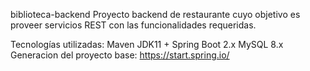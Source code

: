 biblioteca-backend
Proyecto backend de restaurante cuyo objetivo es proveer servicios REST con las funcionalidades requeridas.

Tecnologías utilizadas:
Maven
JDK11 +
Spring Boot 2.x
MySQL 8.x
Generacion del proyecto base:
https://start.spring.io/
